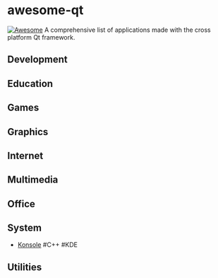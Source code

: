 # awesome-qt
[![Awesome](https://awesome.re/badge-flat.svg)](https://awesome.re)
A comprehensive list of applications made with the cross platform Qt framework.


## Development

## Education

## Games

## Graphics

## Internet

## Multimedia

## Office

## System
- [Konsole](https://invent.kde.org/utilities/konsole) #C++ #KDE

## Utilities
